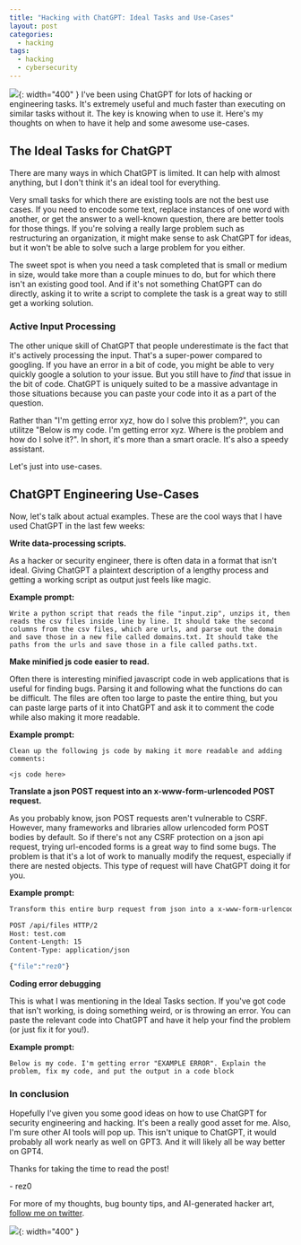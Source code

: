 ```yaml
---
title: "Hacking with ChatGPT: Ideal Tasks and Use-Cases"
layout: post
categories:
  - hacking
tags:
  - hacking
  - cybersecurity
---
```


![](https://i.imgur.com/ciblWMD.png){: width="400" }
I've been using ChatGPT for lots of hacking or engineering tasks. It's extremely useful and much faster than executing on similar tasks without it. The key is knowing when to use it. Here's my thoughts on when to have it help and some awesome use-cases.

## The Ideal Tasks for ChatGPT

There are many ways in which ChatGPT is limited. It can help with almost anything, but I don't think it's an ideal tool for everything. 

Very small tasks for which there are existing tools are not the best use cases. If you need to encode some text, replace instances of one word with another, or get the answer to a well-known question, there are better tools for those things. If you're solving a really large problem such as restructuring an organization, it might make sense to ask ChatGPT for ideas, but it won't be able to solve such a large problem for you either. 

The sweet spot is when you need a task completed that is small or medium in size, would take more than a couple minues to do, but for which there isn't an existing good tool. And if it's not something ChatGPT can do directly, asking it to write a script to complete the task is a great way to still get a working solution. 

### Active Input Processing
The other unique skill of ChatGPT that people underestimate is the fact that it's actively processing the input. That's a super-power compared to googling. If you have an error in a bit of code, you might be able to very quickly google a solution to your issue. But you still have to _find_ that issue in the bit of code. ChatGPT is uniquely suited to be a massive advantage in those situations because you can paste your code into it as a part of the question.

Rather than "I'm getting error xyz, how do I solve this problem?", you can utilitze "Below is my code. I'm getting error xyz. Where is the problem and how do I solve it?". In short, it's more than a smart oracle. It's also a speedy assistant.

Let's just into use-cases.

## ChatGPT Engineering Use-Cases

Now, let's talk about actual examples. These are the cool ways that I have used ChatGPT in the last few weeks:

**Write data-processing scripts.** 

As a hacker or security engineer, there is often data in a format that isn't ideal. Giving ChatGPT a plaintext description of a lengthy process and getting a working script as output just feels like magic. 

**Example prompt:**
```
Write a python script that reads the file "input.zip", unzips it, then reads the csv files inside line by line. It should take the second columns from the csv files, which are urls, and parse out the domain and save those in a new file called domains.txt. It should take the paths from the urls and save those in a file called paths.txt. 
```

**Make minified js code easier to read.** 

Often there is interesting minified javascript code in web applications that is useful for finding bugs. Parsing it and following what the functions do can be difficult. The files are often too large to paste the entire thing, but you can paste large parts of it into ChatGPT and ask it to comment the code while also making it more readable.

**Example prompt:**
```
Clean up the following js code by making it more readable and adding comments:

<js code here>
```

**Translate a json POST request into an x-www-form-urlencoded POST request.** 

As you probably know, json POST requests aren't vulnerable to CSRF. However, many frameworks and libraries allow urlencoded form POST bodies by default. So if there's not any CSRF protection on a json api request, trying url-encoded forms is a great way to find some bugs. The problem is that it's a lot of work to manually modify the request, especially if there are nested objects. This type of request will have ChatGPT doing it for you.

**Example prompt:**

```bash
Transform this entire burp request from json into a x-www-form-urlencoded request:

POST /api/files HTTP/2 
Host: test.com
Content-Length: 15
Content-Type: application/json

{"file":"rez0"}
```

**Coding error debugging**

This is what I was mentioning in the Ideal Tasks section. If you've got code that isn't working, is doing something weird, or is throwing an error. You can paste the relevant code into ChatGPT and have it help your find the problem (or just fix it for you!).

**Example prompt:**

```
Below is my code. I'm getting error "EXAMPLE ERROR". Explain the problem, fix my code, and put the output in a code block
```

### In conclusion

Hopefully I've given you some good ideas on how to use ChatGPT for security engineering and hacking. It's been a really good asset for me. Also, I'm sure other AI tools will pop up. This isn't unique to ChatGPT, it would probably all work nearly as well on GPT3. And it will likely all be way better on GPT4. 

Thanks for taking the time to read the post!

\- rez0

For more of my thoughts, bug bounty tips, and AI-generated hacker art, [follow me on twitter](https://twitter.com/rez0__). 

![](https://i.imgur.com/RaKHAae.png){: width="400" }

<meta name="twitter:card" content="summary_large_image" />
<meta name="twitter:site" content="@rez0__" />
<meta name="twitter:creator" content="@rez0__" />
<meta property="og:url" content="https://rez0.blog/hacking/2023/02/21/hacking-with-chatgpt.html" />
<meta property="og:title" content="Hacking With ChatGPT" />
<meta property="og:description" content="Ideal Tasks and Use-Cases" />
<meta property="og:image" content="https://i.imgur.com/ciblWMD.png" />

